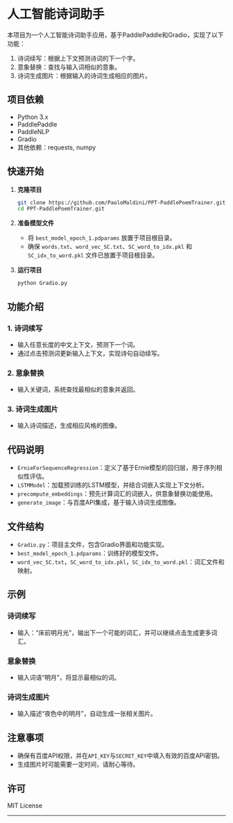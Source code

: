 
# 人工智能诗词助手

本项目为一个人工智能诗词助手应用，基于PaddlePaddle和Gradio，实现了以下功能：
1. 诗词续写：根据上下文预测诗词的下一个字。
2. 意象替换：查找与输入词相似的意象。
3. 诗词生成图片：根据输入的诗词生成相应的图片。

## 项目依赖

- Python 3.x
- PaddlePaddle
- PaddleNLP
- Gradio
- 其他依赖：requests, numpy

## 快速开始

1. **克隆项目**

   ```bash
   git clone https://github.com/PaoloMaldini/PPT-PaddlePoemTrainer.git
   cd PPT-PaddlePoemTrainer.git
   ```



3. **准备模型文件**

   - 将 `best_model_epoch_1.pdparams` 放置于项目根目录。
   - 确保 `words.txt`、`word_vec_SC.txt`、`SC_word_to_idx.pkl` 和 `SC_idx_to_word.pkl` 文件已放置于项目根目录。

4. **运行项目**

   ```bash
   python Gradio.py
   ```

## 功能介绍

### 1. 诗词续写
- 输入任意长度的中文上下文，预测下一个词。
- 通过点击预测词更新输入上下文，实现诗句自动续写。

### 2. 意象替换
- 输入关键词，系统查找最相似的意象并返回。

### 3. 诗词生成图片
- 输入诗词描述，生成相应风格的图像。

## 代码说明

- `ErnieForSequenceRegression`：定义了基于Ernie模型的回归层，用于序列相似性评估。
- `LSTMModel`：加载预训练的LSTM模型，并结合词嵌入实现上下文分析。
- `precompute_embeddings`：预先计算词汇的词嵌入，供意象替换功能使用。
- `generate_image`：与百度API集成，基于输入诗词生成图像。

## 文件结构

- `Gradio.py`：项目主文件，包含Gradio界面和功能实现。
- `best_model_epoch_1.pdparams`：训练好的模型文件。
- `word_vec_SC.txt`，`SC_word_to_idx.pkl`，`SC_idx_to_word.pkl`：词汇文件和映射。

## 示例

### 诗词续写
- 输入：“床前明月光”，输出下一个可能的词汇，并可以继续点击生成更多词汇。

### 意象替换
- 输入词语“明月”，将显示最相似的词。

### 诗词生成图片
- 输入描述“夜色中的明月”，自动生成一张相关图片。

## 注意事项

- 确保有百度API权限，并在`API_KEY`与`SECRET_KEY`中填入有效的百度API密钥。
- 生成图片时可能需要一定时间，请耐心等待。

## 许可
MIT License

---

